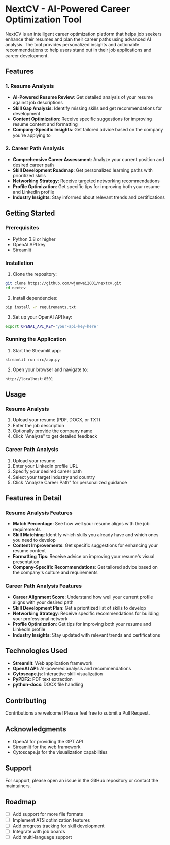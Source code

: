 # NextCV - AI-Powered Career Optimization Tool

NextCV is an intelligent career optimization platform that helps job seekers enhance their resumes and plan their career paths using advanced AI analysis. The tool provides personalized insights and actionable recommendations to help users stand out in their job applications and career development.

## Features

### 1. Resume Analysis
- **AI-Powered Resume Review**: Get detailed analysis of your resume against job descriptions
- **Skill Gap Analysis**: Identify missing skills and get recommendations for development
- **Content Optimization**: Receive specific suggestions for improving resume content and formatting
- **Company-Specific Insights**: Get tailored advice based on the company you're applying to

### 2. Career Path Analysis
- **Comprehensive Career Assessment**: Analyze your current position and desired career path
- **Skill Development Roadmap**: Get personalized learning paths with prioritized skills
- **Networking Strategy**: Receive targeted networking recommendations
- **Profile Optimization**: Get specific tips for improving both your resume and LinkedIn profile
- **Industry Insights**: Stay informed about relevant trends and certifications

## Getting Started

### Prerequisites
- Python 3.8 or higher
- OpenAI API key
- Streamlit

### Installation

1. Clone the repository:
```bash
git clone https://github.com/wjunwei2001/nextcv.git
cd nextcv
```

2. Install dependencies:
```bash
pip install -r requirements.txt
```

3. Set up your OpenAI API key:
```bash
export OPENAI_API_KEY='your-api-key-here'
```

### Running the Application

1. Start the Streamlit app:
```bash
streamlit run src/app.py
```

2. Open your browser and navigate to:
```
http://localhost:8501
```

## Usage

### Resume Analysis
1. Upload your resume (PDF, DOCX, or TXT)
2. Enter the job description
3. Optionally provide the company name
4. Click "Analyze" to get detailed feedback

### Career Path Analysis
1. Upload your resume
2. Enter your LinkedIn profile URL
3. Specify your desired career path
4. Select your target industry and country
5. Click "Analyze Career Path" for personalized guidance

## Features in Detail

### Resume Analysis Features
- **Match Percentage**: See how well your resume aligns with the job requirements
- **Skill Matching**: Identify which skills you already have and which ones you need to develop
- **Content Improvements**: Get specific suggestions for enhancing your resume content
- **Formatting Tips**: Receive advice on improving your resume's visual presentation
- **Company-Specific Recommendations**: Get tailored advice based on the company's culture and requirements

### Career Path Analysis Features
- **Career Alignment Score**: Understand how well your current profile aligns with your desired path
- **Skill Development Plan**: Get a prioritized list of skills to develop
- **Networking Strategy**: Receive specific recommendations for building your professional network
- **Profile Optimization**: Get tips for improving both your resume and LinkedIn profile
- **Industry Insights**: Stay updated with relevant trends and certifications

## Technologies Used

- **Streamlit**: Web application framework
- **OpenAI API**: AI-powered analysis and recommendations
- **Cytoscape.js**: Interactive skill visualization
- **PyPDF2**: PDF text extraction
- **python-docx**: DOCX file handling

## Contributing

Contributions are welcome! Please feel free to submit a Pull Request.

## Acknowledgments

- OpenAI for providing the GPT API
- Streamlit for the web framework
- Cytoscape.js for the visualization capabilities

## Support

For support, please open an issue in the GitHub repository or contact the maintainers.

## Roadmap

- [ ] Add support for more file formats
- [ ] Implement ATS optimization features
- [ ] Add progress tracking for skill development
- [ ] Integrate with job boards
- [ ] Add multi-language support